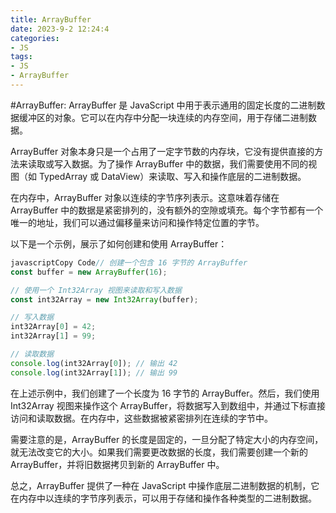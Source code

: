 ```yaml
---
title: ArrayBuffer
date: 2023-9-2 12:24:4
categories:
- JS
tags:
- JS
- ArrayBuffer
---
```


#ArrayBuffer:
ArrayBuffer 是 JavaScript 中用于表示通用的固定长度的二进制数据缓冲区的对象。它可以在内存中分配一块连续的内存空间，用于存储二进制数据。

ArrayBuffer 对象本身只是一个占用了一定字节数的内存块，它没有提供直接的方法来读取或写入数据。为了操作 ArrayBuffer 中的数据，我们需要使用不同的视图（如 TypedArray 或 DataView）来读取、写入和操作底层的二进制数据。

在内存中，ArrayBuffer 对象以连续的字节序列表示。这意味着存储在 ArrayBuffer 中的数据是紧密排列的，没有额外的空隙或填充。每个字节都有一个唯一的地址，我们可以通过偏移量来访问和操作特定位置的字节。

以下是一个示例，展示了如何创建和使用 ArrayBuffer：
```js
javascriptCopy Code// 创建一个包含 16 字节的 ArrayBuffer
const buffer = new ArrayBuffer(16);

// 使用一个 Int32Array 视图来读取和写入数据
const int32Array = new Int32Array(buffer);

// 写入数据
int32Array[0] = 42;
int32Array[1] = 99;

// 读取数据
console.log(int32Array[0]); // 输出 42
console.log(int32Array[1]); // 输出 99
```
在上述示例中，我们创建了一个长度为 16 字节的 ArrayBuffer。然后，我们使用 Int32Array 视图来操作这个 ArrayBuffer，将数据写入到数组中，并通过下标直接访问和读取数据。在内存中，这些数据被紧密排列在连续的字节中。

需要注意的是，ArrayBuffer 的长度是固定的，一旦分配了特定大小的内存空间，就无法改变它的大小。如果我们需要更改数据的长度，我们需要创建一个新的 ArrayBuffer，并将旧数据拷贝到新的 ArrayBuffer 中。

总之，ArrayBuffer 提供了一种在 JavaScript 中操作底层二进制数据的机制，它在内存中以连续的字节序列表示，可以用于存储和操作各种类型的二进制数据。
